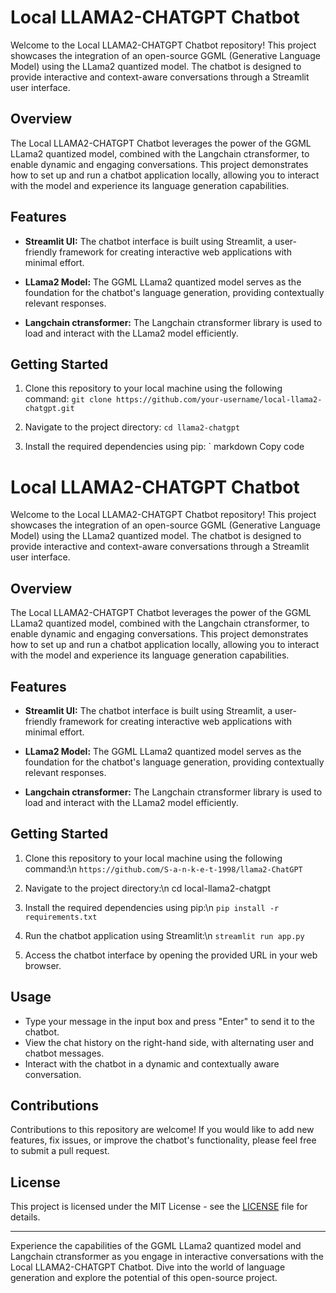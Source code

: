 # Local LLAMA2-CHATGPT Chatbot

Welcome to the Local LLAMA2-CHATGPT Chatbot repository! This project showcases the integration of an open-source GGML (Generative Language Model) using the LLama2 quantized model. The chatbot is designed to provide interactive and context-aware conversations through a Streamlit user interface.

## Overview

The Local LLAMA2-CHATGPT Chatbot leverages the power of the GGML LLama2 quantized model, combined with the Langchain ctransformer, to enable dynamic and engaging conversations. This project demonstrates how to set up and run a chatbot application locally, allowing you to interact with the model and experience its language generation capabilities.

## Features

- **Streamlit UI:** The chatbot interface is built using Streamlit, a user-friendly framework for creating interactive web applications with minimal effort.

- **LLama2 Model:** The GGML LLama2 quantized model serves as the foundation for the chatbot's language generation, providing contextually relevant responses.

- **Langchain ctransformer:** The Langchain ctransformer library is used to load and interact with the LLama2 model efficiently.

## Getting Started

1. Clone this repository to your local machine using the following command:
`git clone https://github.com/your-username/local-llama2-chatgpt.git`

2. Navigate to the project directory:
   `cd llama2-chatgpt`

3. Install the required dependencies using pip:
   `
markdown
Copy code
# Local LLAMA2-CHATGPT Chatbot

Welcome to the Local LLAMA2-CHATGPT Chatbot repository! This project showcases the integration of an open-source GGML (Generative Language Model) using the LLama2 quantized model. The chatbot is designed to provide interactive and context-aware conversations through a Streamlit user interface.

## Overview

The Local LLAMA2-CHATGPT Chatbot leverages the power of the GGML LLama2 quantized model, combined with the Langchain ctransformer, to enable dynamic and engaging conversations. This project demonstrates how to set up and run a chatbot application locally, allowing you to interact with the model and experience its language generation capabilities.

## Features

- **Streamlit UI:** The chatbot interface is built using Streamlit, a user-friendly framework for creating interactive web applications with minimal effort.

- **LLama2 Model:** The GGML LLama2 quantized model serves as the foundation for the chatbot's language generation, providing contextually relevant responses.

- **Langchain ctransformer:** The Langchain ctransformer library is used to load and interact with the LLama2 model efficiently.

## Getting Started

1. Clone this repository to your local machine using the following command:\n
`https://github.com/S-a-n-k-e-t-1998/llama2-ChatGPT`



2. Navigate to the project directory:\n
cd local-llama2-chatgpt



3. Install the required dependencies using pip:\n
  `pip install -r requirements.txt`

4. Run the chatbot application using Streamlit:\n
   `streamlit run app.py`


5. Access the chatbot interface by opening the provided URL in your web browser.

## Usage

- Type your message in the input box and press "Enter" to send it to the chatbot.
- View the chat history on the right-hand side, with alternating user and chatbot messages.
- Interact with the chatbot in a dynamic and contextually aware conversation.

## Contributions

Contributions to this repository are welcome! If you would like to add new features, fix issues, or improve the chatbot's functionality, please feel free to submit a pull request.

## License

This project is licensed under the MIT License - see the [LICENSE](LICENSE) file for details.

---

Experience the capabilities of the GGML LLama2 quantized model and Langchain ctransformer as you engage in interactive conversations with the Local LLAMA2-CHATGPT Chatbot. Dive into the world of language generation and explore the potential of this open-source project.


